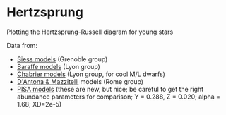Hertzsprung
===========

Plotting the Hertzsprung-Russell diagram for young stars

Data from:
* [Siess models](http://www.astro.ulb.ac.be/~siess/pmwiki/pmwiki.php/WWWTools/Isochrones) (Grenoble group)
* [Baraffe models](http://perso.ens-lyon.fr/isabelle.baraffe/BCAH98_models.1) (Lyon group)
* [Chabrier models](http://perso.ens-lyon.fr/isabelle.baraffe/DUSTY00_models) (Lyon group, for cool M/L dwarfs)
* [D'Antona & Mazzitelli](http://www.oa-roma.inaf.it/dantona/index.html#prems) models (Rome group)
* [PISA models](http://vizier.u-strasbg.fr/viz-bin/VizieR-3?-source=J/A%2bA/533/A109/trk) (these are new, but nice; be careful to get the right abundance parameters for comparison; Y = 0.288, Z = 0.020; alpha = 1.68; XD=2e-5)
